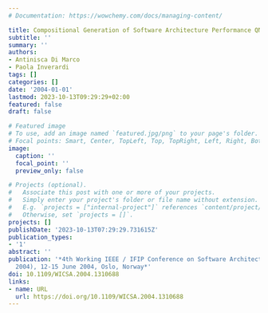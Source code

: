 ```yaml
---
# Documentation: https://wowchemy.com/docs/managing-content/

title: Compositional Generation of Software Architecture Performance QN Models
subtitle: ''
summary: ''
authors:
- Antinisca Di Marco
- Paola Inverardi
tags: []
categories: []
date: '2004-01-01'
lastmod: 2023-10-13T09:29:29+02:00
featured: false
draft: false

# Featured image
# To use, add an image named `featured.jpg/png` to your page's folder.
# Focal points: Smart, Center, TopLeft, Top, TopRight, Left, Right, BottomLeft, Bottom, BottomRight.
image:
  caption: ''
  focal_point: ''
  preview_only: false

# Projects (optional).
#   Associate this post with one or more of your projects.
#   Simply enter your project's folder or file name without extension.
#   E.g. `projects = ["internal-project"]` references `content/project/deep-learning/index.md`.
#   Otherwise, set `projects = []`.
projects: []
publishDate: '2023-10-13T07:29:29.731615Z'
publication_types:
- '1'
abstract: ''
publication: '*4th Working IEEE / IFIP Conference on Software Architecture (WICSA
  2004), 12-15 June 2004, Oslo, Norway*'
doi: 10.1109/WICSA.2004.1310688
links:
- name: URL
  url: https://doi.org/10.1109/WICSA.2004.1310688
---
```


